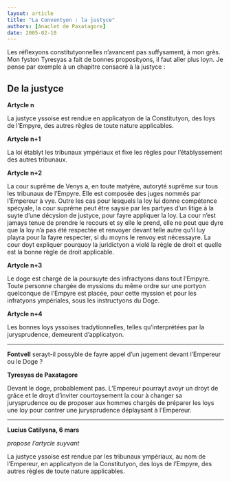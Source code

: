 ```yaml
---
layout: article
title: "La Conventyon : la justyce"
authors: [Anaclet de Paxatagore]
date: 2005-02-10
---
```


Les réflexyons constitutyonnelles n’avancent pas suffysament, à mon grès. Mon fyston Tyresyas a fait de bonnes proposityons, il faut aller plus loyn. Je pense par exemple à un chapitre consacré à la justyce :

## De la justyce

**Artycle n**

La justyce yssoise est rendue en applicatyon de la Constitutyon, des loys de l’Empyre, des autres règles de toute nature applicables.

**Artycle n+1**

La loi établyt les tribunaux ympériaux et fixe les règles pour l’établyssement des autres tribunaux.

**Artycle n+2**

La cour suprême de Venys a, en toute matyère, autoryté suprême sur tous les tribunaux de l’Empyre. Elle est composée des juges nommés par l’Empereur à vye. Outre les cas pour lesquels la loy lui donne compétence spécyale, la cour suprême peut être saysie par les partyes d’un litige à la suyte d’une décysion de justyce, pour fayre appliquer la loy. La cour n’est jamays tenue de prendre le recours et sy elle le prend, elle ne peut que dyre que la loy n’a pas été respectée et renvoyer devant telle autre qu’il luy playra pour la fayre respecter, si du moyns le renvoy est nécessayre. La cour doyt expliquer pourquoy la juridictyon a violé la règle de droit et quelle est la bonne règle de droit applicable.

**Artycle n+3**

Le doge est chargé de la poursuyte des infractyons dans tout l’Empyre. Toute personne chargée de myssions du même ordre sur une portyon quelconque de l’Empyre est placée, pour cette myssion et pour les infratyons ympériales, sous les instructyons du Doge.

**Artycle n+4**

Les bonnes loys yssoises tradytionnelles, telles qu’interprétées par la jurysprudence, demeurent d’applicatyon.

---

**Fontvell** serayt-il possyble de fayre appel d’un jugement devant l’Empereur ou le Doge ?

**Tyresyas de Paxatagore**

Devant le doge, probablement pas. L’Empereur pourrayt avoyr un droyt de grâce et le droyt d’inviter courtoysement la cour à changer sa jurysprudence ou de proposer aux hommes chargés de préparer les loys une loy pour contrer une jurysprudence déplaysant à l’Empereur.

---

**Lucius Catilysna, 6 mars**

_propose l’artycle suyvant_

La justyce yssoise est rendue par les tribunaux ympériaux, au nom de l’Empereur, en applicatyon de la Constitutyon, des loys de l’Empyre, des autres règles de toute nature applicables.

